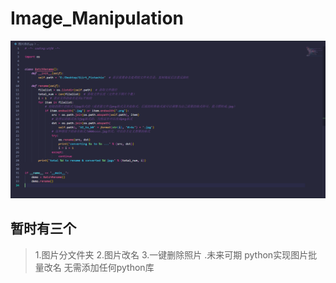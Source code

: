 # Image_Manipulation
![image](https://github.com/ReLuckyLucy/Image_Manipulation/blob/main/photo_change_name.png)

## 暂时有三个
>1.图片分文件夹
>2.图片改名
>3.一键删除照片
>.未来可期
python实现图片批量改名
无需添加任何python库



